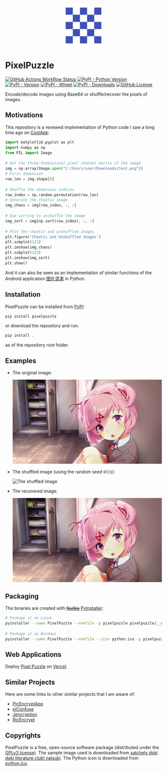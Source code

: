<p align="center">
    <img alt="logo" src="https://github.com/ZhanZiyuan/PixelPuzzle/raw/main/assets/logo.svg"
        width="138" />
</p>

# PixelPuzzle

[![GitHub Actions Workflow Status](https://github.com/ZhanZiyuan/PixelPuzzle/actions/workflows/python-publish.yml/badge.svg)](https://github.com/ZhanZiyuan/PixelPuzzle/blob/main/.github/workflows/python-publish.yml)
[![PyPI - Python Version](https://img.shields.io/pypi/pyversions/pixelpuzzle)](https://pypi.org/project/pixelpuzzle/)
[![PyPI - Version](https://img.shields.io/pypi/v/pixelpuzzle)](https://pypi.org/project/pixelpuzzle/)
[![PyPI - Wheel](https://img.shields.io/pypi/wheel/pixelpuzzle)](https://pypi.org/project/pixelpuzzle/#files)
[![PyPI - Downloads](https://img.shields.io/pypi/dm/pixelpuzzle)](https://pypi.org/project/pixelpuzzle/#files)
[![GitHub License](https://img.shields.io/github/license/ZhanZiyuan/PixelPuzzle)](https://github.com/ZhanZiyuan/PixelPuzzle/blob/main/LICENSE)

Encode/decode images using Base64
or shuffle/recover the pixels of images.

## Motivations

This repository is a renewed implementation
of Python code I saw a long time ago on [CoolApk](https://www.coolapk.com/):

```python
import matplotlib.pyplot as plt
import numpy as np
from PIL import Image

# Get the three-dimensional pixel channel matrix of the image
img = np.array(Image.open("C:/Users/user/Downloads/test.png"))
# First dimension
row_len = img.shape[0]

# Shuffle the dimension indices
row_index = np.random.permutation(row_len)
# Generate the chaotic image
img_chaos = img[row_index, :, :]

# Use sorting to unshuffle the image
img_sort = img[np.sort(row_index), :, :]

# Plot the chaotic and unshuffled images
plt.figure('Chaotic and Unshuffled Images')
plt.subplot(121)
plt.imshow(img_chaos)
plt.subplot(122)
plt.imshow(img_sort)
plt.show()
```

And it can also be seen as an implementation
of similar functions of the Android application
[图片混淆](https://www.coolapk.com/feed/27933328?shareKey=N2QxMWY3MTExMDc0NjY0OWQwYWE)
in Python.

## Installation

PixelPuzzle can be installed
from [PyPI](https://pypi.org/project/pixelpuzzle/):

```bash
pip install pixelpuzzle
```

or download the repository and run:

```bash
pip install .
```

as of the repository root folder.

## Examples

- The original image:

    ![The original image](https://github.com/ZhanZiyuan/PixelPuzzle/raw/main/examples/original.png "original")

- The shuffled image (using the random seed `0721`):

    ![The shuffled image](https://github.com/ZhanZiyuan/PixelPuzzle/raw/main/examples/shuffled.png "shuffled")

- The recovered image:

    ![The recovered image](https://github.com/ZhanZiyuan/PixelPuzzle/raw/main/examples/recovered.png "recovered")

## Packaging

The binaries are created with
~~[Nuitka](https://github.com/Nuitka/Nuitka)~~
[PyInstaller](https://github.com/pyinstaller/pyinstaller):

```bash
# Package it on Linux
pyinstaller --name PixelPuzzle --onefile -p pixelpuzzle pixelpuzzle/__main__.py

# Package it on Windows
pyinstaller --name PixelPuzzle --onefile --icon python.ico -p pixelpuzzle pixelpuzzle/__main__.py
```

## Web Applications

Deploy [Pixel Puzzle](https://pixelpuzzle-web.vercel.app/)
on [Vercel](https://github.com/vercel/vercel).

## Similar Projects

Here are some links to other similar projects that I am aware of:

- [PicEncryptApp](https://github.com/goldsudo/PicEncryptApp)
- [piConfuse](https://github.com/Conyrol/piConfuse)
- [Jencryption](https://github.com/Jinnrry/Jencryption)
- [RicEncrypt](https://github.com/NaviHX/ricencrypt)

## Copyrights

PixelPuzzle is a free, open-source software package
(distributed under the [GPLv3 license](./LICENSE)).
The sample image used is downloaded from
[satchely doki doki literature club! natsuki](https://yande.re/post/show/465068).
The Python icon is downloaded from
[python.ico](https://github.com/python/cpython/blob/main/PC/icons/python.ico).
